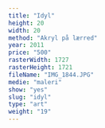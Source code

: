 ```yaml
---
title: "Idyl"
height: 20
width: 20
method: "Akryl på lærred"
year: 2011
price: "500"
rasterWidth: 1727
rasterHeight: 1721
fileName: "IMG_1844.JPG"
medie: "maleri"
show: "yes"
slug: "idyl"
type: "art"
weight: "19"
---
```

